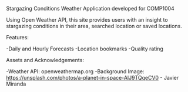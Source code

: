 Stargazing Conditions Weather Application developed for COMP1004

Using Open Weather API, this site provides users with an insight to stargazing conditions in their area, searched location or saved locations.

Features:

-Daily and Hourly Forecasts
-Location bookmarks
-Quality rating

Assets and Acknowledgements:

-Weather API: openweathermap.org
-Background Image: https://unsplash.com/photos/a-planet-in-space-AlJ9TQqeCV0 - Javier Miranda
